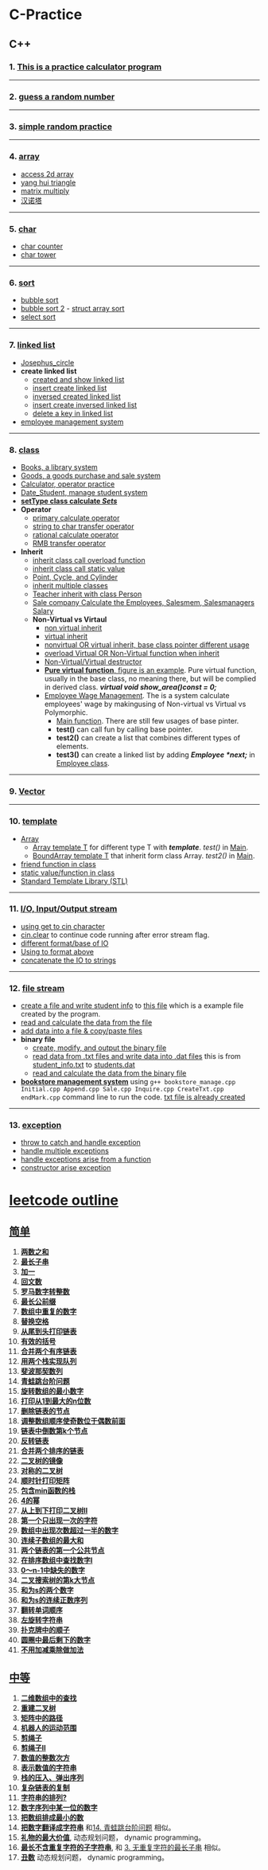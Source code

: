 # C-Practice
## C++

### 1. [**This is a practice calculator program**](https://github.com/boyuandong/C-Practice/tree/main/C%2B%2B/calculator_program.cpp)
---
### 2. [**guess a random number**](https://github.com/boyuandong/C-Practice/tree/main/C%2B%2B/guess_number.cpp)
---
### 3. [**simple random practice**](https://github.com/boyuandong/C-Practice/tree/main/C%2B%2B/practice)
---
### 4. [**array**](https://github.com/boyuandong/C-Practice/tree/main/C%2B%2B/array)
- [access 2d array](https://github.com/boyuandong/C-Practice/tree/main/C%2B%2B/array/access_2d_array.cpp)
- [yang hui triangle](https://github.com/boyuandong/C-Practice/tree/main/C%2B%2B/array/yang_triangle.cpp)
- [matrix multiply](https://github.com/boyuandong/C-Practice/tree/main/C%2B%2B/array/matrix_multiply.cpp)
- [汉诺塔](https://github.com/boyuandong/C-Practice/tree/main/C%2B%2B/array/汉诺塔.cpp)
---
### 5. [**char**](https://github.com/boyuandong/C-Practice/tree/main/C%2B%2B/char)
- [char counter](https://github.com/boyuandong/C-Practice/tree/main/C%2B%2B/char/char_counter.cpp)
- [char tower](https://github.com/boyuandong/C-Practice/tree/main/C%2B%2B/char/char_tower.cpp)
---
### 6. [**sort**](https://github.com/boyuandong/C-Practice/tree/main/C%2B%2B/sort)
- [bubble sort](https://github.com/boyuandong/C-Practice/tree/main/C%2B%2B/sort/bubble_sort.cpp)
- [bubble sort 2](https://github.com/boyuandong/C-Practice/tree/main/C%2B%2B/sort/bubble_sort2.cpp)
        - [struct array sort](https://github.com/boyuandong/C-Practice/tree/main/C%2B%2B/sort/struct_array_sort.cpp)
- [select sort](https://github.com/boyuandong/C-Practice/tree/main/C%2B%2B/sort/select_sort.cpp)
---
### 7. [**linked list**](https://github.com/boyuandong/C-Practice/tree/main/C%2B%2B/linked_list)
- [Josephus_circle](https://github.com/boyuandong/C-Practice/tree/main/C%2B%2B/linked_list/Josephus_circle.cpp)
- **create linked list**
    - [created and show linked list](https://github.com/boyuandong/C-Practice/tree/main/C%2B%2B/linked_list/create_show_single_linked_list.cpp)
    - [insert create linked list](https://github.com/boyuandong/C-Practice/tree/main/C%2B%2B/linked_list/insert_creat_SingleLinkedList.cpp)
    - [inversed created linked list](https://github.com/boyuandong/C-Practice/tree/main/C%2B%2B/linked_list/create_inversed__SingleLinkedList.cpp)
    - [insert create inversed linked list](https://github.com/boyuandong/C-Practice/tree/main/C%2B%2B/linked_list/insert_creat_inversed_SingleLinkedList.cpp)
    - [delete a key in linked list](https://github.com/boyuandong/C-Practice/tree/main/C%2B%2B/linked_list/delete_key_SingleLinkedList.cpp)
- [employee management system](https://github.com/boyuandong/C-Practice/tree/main/C%2B%2B/linked_list/employee.cpp)
---
### 8. [**class**](https://github.com/boyuandong/C-Practice/tree/main/C%2B%2B/class)
- [Books, a library system](https://github.com/boyuandong/C-Practice/tree/main/C%2B%2B/class/Books)
- [Goods, a goods purchase and sale system](https://github.com/boyuandong/C-Practice/tree/main/C%2B%2B/class/Goods.cpp)
- [Calculator, operator practice](https://github.com/boyuandong/C-Practice/tree/main/C%2B%2B/class/calculator_operator.cpp)
- [Date_Student, manage student system](https://github.com/boyuandong/C-Practice/tree/main/C%2B%2B/class/Date_Student)
- [**setType class calculate _Sets_**](https://github.com/boyuandong/C-Practice/tree/main/C%2B%2B/class/setType)
- **Operator**
    - [primary calculate operator](https://github.com/boyuandong/C-Practice/tree/main/C%2B%2B/class/operator/calculator_operator.cpp)
    - [string to char transfer operator](https://github.com/boyuandong/C-Practice/tree/main/C%2B%2B/class/operator/string_to_char_class_transfer.cpp)
    - [rational calculate operator](https://github.com/boyuandong/C-Practice/tree/main/C%2B%2B/class/operator/rational_calculate.cpp)
    - [RMB transfer operator](https://github.com/boyuandong/C-Practice/blob/main/C%2B%2B/class/operator/RMB_transfer.cpp)
- **Inherit**
    - [inherit class call overload function](https://github.com/boyuandong/C-Practice/blob/main/C%2B%2B/class/inherit/inherit_fun.cpp)
    - [inherit class call static value](https://github.com/boyuandong/C-Practice/blob/main/C%2B%2B/class/inherit/inherit_static.cpp)
    - [Point, Cycle, and Cylinder](https://github.com/boyuandong/C-Practice/blob/main/C%2B%2B/class/inherit/Point_Cycle_Cylinder)
    - [inherit multiple classes](https://github.com/boyuandong/C-Practice/blob/main/C%2B%2B/class/inherit/inherit_derived)
    - [Teacher inherit with class Person](https://github.com/boyuandong/C-Practice/blob/main/C%2B%2B/class/inherit/Teacher.cpp)
    - [Sale company Calculate the Employees, Salesmem, Salesmanagers Salary](https://github.com/boyuandong/C-Practice/blob/main/C%2B%2B/class/inherit/sale_company)
    - **Non-Virtual vs Virtaul**
        - [non virtual inherit](https://github.com/boyuandong/C-Practice/blob/main/C%2B%2B/class/inherit/virtual/non_virtual_inherit.cpp)
        - [virtual inherit](https://github.com/boyuandong/C-Practice/blob/main/C%2B%2B/class/inherit/virtual/virtual_inherit.cpp)
        - [nonvirtual OR virtual inherit, base class pointer different usage](https://github.com/boyuandong/C-Practice/blob/main/C%2B%2B/class/inherit/virtual/non_virtual_base_pointer.cpp)
        - [overload Virtual OR Non-Virtual function when inherit](https://github.com/boyuandong/C-Practice/blob/main/C%2B%2B/class/inherit/virtual/overload_vir_fun.cpp)
        - [Non-Virtual/Virtual destructor](https://github.com/boyuandong/C-Practice/blob/main/C%2B%2B/class/inherit/virtual/destructor_non_vir.cpp)
        - [**Pure virtual function**, figure is an example](https://github.com/boyuandong/C-Practice/blob/main/C%2B%2B/class/inherit/virtual/figure). Pure virtual function, usually in the base class, no meaning there, but will be complied in derived class. ***virtual void show_area()const = 0;***  
        - [Employee Wage Management](https://github.com/boyuandong/C-Practice/blob/main/C%2B%2B/class/inherit/virtual/Employee_Wage_Management). The is a system calculate employees' wage by makingusing of Non-virtual vs Virtual vs Polymorphic.
            - [Main function](https://github.com/boyuandong/C-Practice/blob/main/C%2B%2B/class/inherit/virtual/Employee_Wage_Management/Main.cpp). There are still few usages of base pinter.
            - **test()** can call fun by calling base pointer.
            - **test2()** can create a list that combines different types of elements.
            - **test3()**   can create a linked list by adding ***Employee \*next;*** in [Employee class](https://github.com/boyuandong/C-Practice/blob/main/C%2B%2B/class/inherit/virtual/Employee_Wage_Management/Employee.h).
---
### 9.  [**Vector**](https://github.com/boyuandong/C-Practice/tree/main/C%2B%2B/Vector.cpp)
---
### 10. [**template**](https://github.com/boyuandong/C-Practice/tree/main/C%2B%2B/template)
- [Array](https://github.com/boyuandong/C-Practice/tree/main/C%2B%2B/template/Array)
    - [Array template T](https://github.com/boyuandong/C-Practice/tree/main/C%2B%2B/template/Array/Array.h) for different type T with ***template<typename T>***. _test()_ in [Main](https://github.com/boyuandong/C-Practice/tree/main/C%2B%2B/template/ArrayMain.cpp).
    - [BoundArray template T](https://github.com/boyuandong/C-Practice/tree/main/C%2B%2B/template/Array/BoundArray.h) that inherit form class Array. _test2()_ in [Main](https://github.com/boyuandong/C-Practice/tree/main/C%2B%2B/template/ArrayMain.cpp).  
- [friend function in class](https://github.com/boyuandong/C-Practice/tree/main/C%2B%2B/template/friend_Complex.cpp)
- [static value/function in class](https://github.com/boyuandong/C-Practice/tree/main/C%2B%2B/template/static_member.cpp)
- [Standard Template Library (STL)](https://github.com/boyuandong/C-Practice/tree/main/C%2B%2B/template/Standard_Template_Library)
---
### 11. [**I/O, Input/Output stream**](https://github.com/boyuandong/C-Practice/tree/main/C%2B%2B/IO)
- [using get to cin character](https://github.com/boyuandong/C-Practice/tree/main/C%2B%2B/IO/get.cpp)
- [cin.clear](https://github.com/boyuandong/C-Practice/tree/main/C%2B%2B/IO/clear.cpp) to continue code running after error stream flag.
- [different format/base of IO](https://github.com/boyuandong/C-Practice/tree/main/C%2B%2B/IO/different_IO_formate.cpp)
- [Using <iomanip> to format above](https://github.com/boyuandong/C-Practice/tree/main/C%2B%2B/IO/iomanip.cpp)
- [concatenate the IO to strings](https://github.com/boyuandong/C-Practice/tree/main/C%2B%2B/IO/string_stream.cpp)
---
### 12. [**file stream**](https://github.com/boyuandong/C-Practice/tree/main/C%2B%2B/file_stream)
- [create a file and write student info](https://github.com/boyuandong/C-Practice/tree/main/C%2B%2B/file_stream/student_file.cpp) to [this file](https://github.com/boyuandong/C-Practice/tree/main/C%2B%2B/file_stream/student_info.txt) which is a example file created by the program.
- [read and calculate the data from the file](https://github.com/boyuandong/C-Practice/tree/main/C%2B%2B/file_stream/open_read.cpp) 
- [add data into a file & copy/paste files](https://github.com/boyuandong/C-Practice/tree/main/C%2B%2B/file_stream/add_data_to_file.cpp)
- **binary file**
    - [create, modify, and output the binary file](https://github.com/boyuandong/C-Practice/tree/main/C%2B%2B/file_stream/modify_binary.cpp)
    - [read data from .txt files and write data into .dat files](https://github.com/boyuandong/C-Practice/tree/main/C%2B%2B/file_stream/txt_to_binary.cpp) this is from [student_info.txt](https://github.com/boyuandong/C-Practice/tree/main/C%2B%2B/file_stream/student_info.txt) to [students.dat](https://github.com/boyuandong/C-Practice/tree/main/C%2B%2B/file_stream/students.dat)
    - [read and calculate the data from the binary file](https://github.com/boyuandong/C-Practice/tree/main/C%2B%2B/file_stream/read_binary_file.cpp)
- [**bookstore management system**](https://github.com/boyuandong/C-Practice/tree/main/C%2B%2B/file_stream/bookstore) using `g++ bookstore_manage.cpp Initial.cpp Append.cpp Sale.cpp Inquire.cpp CreateTxt.cpp endMark.cpp` command line to run the code. [txt file is already created](https://github.com/boyuandong/C-Practice/tree/main/C%2B%2B/file_stream/bookstore/booksFile.txt)
---
### 13. [**exception**](https://github.com/boyuandong/C-Practice/tree/main/C%2B%2B/exception)
- [throw to catch and handle exception](https://github.com/boyuandong/C-Practice/tree/main/C%2B%2B/exception/div_throw.cpp)
- [handle multiple exceptions](https://github.com/boyuandong/C-Practice/tree/main/C%2B%2B/exception/multi_error.cpp)
- [handle exceptions arise from a function](https://github.com/boyuandong/C-Practice/tree/main/C%2B%2B/exception/function_exception.cpp)
- [constructor arise exception](https://github.com/boyuandong/C-Practice/tree/main/C%2B%2B/exception/constructor_exception.cpp)
# [**leetcode outline**](https://github.com/boyuandong/C-Practice/tree/main/leetCode)
## [**简单**](https://github.com/boyuandong/C-Practice/tree/main/leetCode/simple)
1. [**两数之和**](https://github.com/boyuandong/C-Practice/tree/main/leetCode/simple/两数之和.md)
2. [**最长子串**](https://github.com/boyuandong/C-Practice/tree/main/leetCode/simple/最长子串.cpp)
3. [**加一**](https://github.com/boyuandong/C-Practice/tree/main/leetCode/simple/加一.cpp)
4. [**回文数**](https://github.com/boyuandong/C-Practice/tree/main/leetCode/simple/回文数.cpp)
5. [**罗马数字转整数**](https://github.com/boyuandong/C-Practice/tree/main/leetCode/simple/罗马数字转整数.cpp)
6. [**最长公前缀**](https://github.com/boyuandong/C-Practice/tree/main/leetCode/simple/最长公前缀.cpp)
7. [**数组中重复的数字**](https://github.com/boyuandong/C-Practice/tree/main/leetCode/simple/数组中重复的数字.cpp)
8. [**替换空格**](https://github.com/boyuandong/C-Practice/tree/main/leetCode/simple/替换空格.cpp)
9. [**从尾到头打印链表**](https://github.com/boyuandong/C-Practice/tree/main/leetCode/simple/从尾到头打印链表.cpp)
10. [**有效的括号**](https://github.com/boyuandong/C-Practice/tree/main/leetCode/simple/有效的括号.cpp)
11. [**合并两个有序链表**](https://github.com/boyuandong/C-Practice/tree/main/leetCode/simple/合并两个有序链表.cpp)
12. [**用两个栈实现队列**](https://github.com/boyuandong/C-Practice/tree/main/leetCode/simple/用两个栈实现队列.cpp)
13. [**斐波那契数列**](https://github.com/boyuandong/C-Practice/tree/main/leetCode/simple/斐波那契数列.cpp)
14. [**青蛙跳台阶问题**](https://github.com/boyuandong/C-Practice/tree/main/leetCode/simple/青蛙跳台阶问题.cpp)
15. [**旋转数组的最小数字**](https://github.com/boyuandong/C-Practice/tree/main/leetCode/simple/旋转数组的最小数字.cpp)
16. [**打印从1到最大的n位数**](https://github.com/boyuandong/C-Practice/tree/main/leetCode/simple/打印从1到最大的n位数.cpp)
17. [**删除链表的节点**](https://github.com/boyuandong/C-Practice/tree/main/leetCode/simple/删除链表的节点.cpp)
18. [**调整数组顺序使奇数位于偶数前面**](https://github.com/boyuandong/C-Practice/tree/main/leetCode/simple/调整数组顺序使奇数位于偶数前面.cpp)
19. [**链表中倒数第k个节点**](https://github.com/boyuandong/C-Practice/tree/main/leetCode/simple/链表中倒数第k个节点.cpp)
20. [**反转链表**](https://github.com/boyuandong/C-Practice/tree/main/leetCode/simple/反转链表.cpp)
21. [**合并两个排序的链表**](https://github.com/boyuandong/C-Practice/tree/main/leetCode/simple/合并两个排序的链表.cpp)
22. [**二叉树的镜像**](https://github.com/boyuandong/C-Practice/tree/main/leetCode/simple/二叉树的镜像.cpp)
23. [**对称的二叉树**](https://github.com/boyuandong/C-Practice/tree/main/leetCode/simple/对称的二叉树.cpp)
24. [**顺时针打印矩阵**](https://github.com/boyuandong/C-Practice/tree/main/leetCode/simple/顺时针打印矩阵.cpp)
25. [**包含min函数的栈**](https://github.com/boyuandong/C-Practice/tree/main/leetCode/simple/包含min函数的栈.cpp)
26. [**4的幂**](https://github.com/boyuandong/C-Practice/tree/main/leetCode/simple/4的幂.cpp)
27. [**从上到下打印二叉树II**](https://github.com/boyuandong/C-Practice/tree/main/leetCode/simple/从上到下打印二叉树II.cpp)
28. [**第一个只出现一次的字符**](https://github.com/boyuandong/C-Practice/tree/main/leetCode/simple/第一个只出现一次的字符.cpp)
29. [**数组中出现次数超过一半的数字**](https://github.com/boyuandong/C-Practice/tree/main/leetCode/simple/数组中出现次数超过一半的数字.cpp)
30. [**连续子数组的最大和**](https://github.com/boyuandong/C-Practice/tree/main/leetCode/simple/连续子数组的最大和.cpp)
31. [**两个链表的第一个公共节点**](https://github.com/boyuandong/C-Practice/tree/main/leetCode/simple/两个链表的第一个公共节点.cpp)
32. [**在排序数组中查找数字I**](https://github.com/boyuandong/C-Practice/tree/main/leetCode/simple/在排序数组中查找数字I.cpp)
33. [**0～n-1中缺失的数字**](https://github.com/boyuandong/C-Practice/tree/main/leetCode/simple/0～n-1中缺失的数字.cpp)
34. [**二叉搜索树的第k大节点**](https://github.com/boyuandong/C-Practice/tree/main/leetCode/simple/二叉搜索树的第k大节点.cpp)
35. [**和为s的两个数字**](https://github.com/boyuandong/C-Practice/tree/main/leetCode/simple/和为s的两个数字.cpp)
36. [**和为s的连续正数序列**](https://github.com/boyuandong/C-Practice/tree/main/leetCode/simple/和为s的连续正数序列.cpp)
37. [**翻转单词顺序**](https://github.com/boyuandong/C-Practice/tree/main/leetCode/simple/翻转单词顺序.cpp)
38. [**左旋转字符串**](https://github.com/boyuandong/C-Practice/tree/main/leetCode/simple/左旋转字符串.cpp)
39. [**扑克牌中的顺子**](https://github.com/boyuandong/C-Practice/tree/main/leetCode/simple/扑克牌中的顺子.cpp)
40. [**圆圈中最后剩下的数字**](https://github.com/boyuandong/C-Practice/tree/main/leetCode/simple/圆圈中最后剩下的数字.cpp)
41. [**不用加减乘除做加法**](https://github.com/boyuandong/C-Practice/tree/main/leetCode/simple/不用加减乘除做加法.cpp)
## [**中等**](https://github.com/boyuandong/C-Practice/tree/main/leetCode/medium)
1. [**二维数组中的查找**](https://github.com/boyuandong/C-Practice/tree/main/leetCode/medium/二维数组中的查找.cpp)
2. [**重建二叉树**](https://github.com/boyuandong/C-Practice/tree/main/leetCode/medium/重建二叉树.cpp)
3. [**矩阵中的路径**](https://github.com/boyuandong/C-Practice/tree/main/leetCode/medium/矩阵中的路径.cpp)
4. [**机器人的运动范围**](https://github.com/boyuandong/C-Practice/tree/main/leetCode/medium/机器人的运动范围.cpp)
5. [**剪绳子**](https://github.com/boyuandong/C-Practice/tree/main/leetCode/medium/剪绳子.cpp)
6. [**剪绳子II**](https://github.com/boyuandong/C-Practice/tree/main/leetCode/medium/剪绳子II.cpp)
7. [**数值的整数次方**](https://github.com/boyuandong/C-Practice/tree/main/leetCode/medium/数值的整数次方.cpp)
8. [**表示数值的字符串**](https://github.com/boyuandong/C-Practice/tree/main/leetCode/medium/表示数值的字符串.cpp)
9. [**栈的压入、弹出序列**](https://github.com/boyuandong/C-Practice/tree/main/leetCode/medium/栈的压入、弹出序列.cpp)
10. [**复杂链表的复制**](https://github.com/boyuandong/C-Practice/tree/main/leetCode/medium/复杂链表的复制.cpp)
11. [**字符串的排列?**](https://github.com/boyuandong/C-Practice/tree/main/leetCode/medium/字符串的排列.cpp)
12. [**数字序列中某一位的数字**](https://github.com/boyuandong/C-Practice/tree/main/leetCode/medium/数字序列中某一位的数字.cpp)
13. [**把数组排成最小的数**](https://github.com/boyuandong/C-Practice/tree/main/leetCode/medium/把数组排成最小的数.cpp)
14. [**把数字翻译成字符串**](https://github.com/boyuandong/C-Practice/tree/main/leetCode/medium/把数字翻译成字符串.cpp) 和[14. 青蛙跳台阶问题](https://github.com/boyuandong/C-Practice/tree/main/leetCode/simple/青蛙跳台阶问题.cpp) 相似。
15. [**礼物的最大价值**](https://github.com/boyuandong/C-Practice/tree/main/leetCode/medium/礼物的最大价值.cpp), 动态规划问题， dynamic programming。
16. [**最长不含重复字符的子字符串**](https://github.com/boyuandong/C-Practice/tree/main/leetCode/medium/最长不含重复字符的子字符串.cpp), 和 [3. 无重复字符的最长子串](https://leetcode-cn.com/problems/longest-substring-without-repeating-characters/) 相似。
17. [**丑数**](https://github.com/boyuandong/C-Practice/tree/main/leetCode/medium/丑数.cpp) 动态规划问题， dynamic programming。
